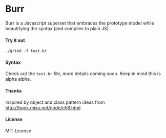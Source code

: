 Burr
====

Burr is a Javascript superset that embraces the prototype model while beautifying the syntax (and compiles to plain JS). 

#### Try it out 

	./grind -f test.br
	
#### Syntax 

Check out the `test.br` file, more details coming soon. Keep in mind this is alpha alpha.

#### Thanks
Inspired by object and class pattern ideas from http://book.mixu.net/node/ch6.html.

#### License
MIT License
